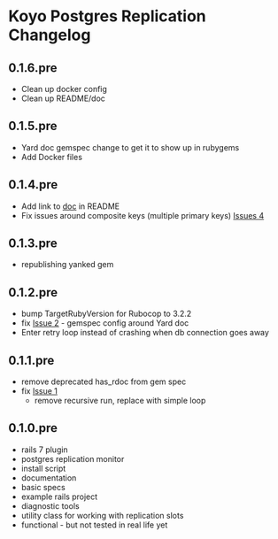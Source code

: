 # Koyo Postgres Replication Changelog

## 0.1.6.pre

- Clean up docker config
- Clean up README/doc

## 0.1.5.pre

- Yard doc gemspec change to get it to show up in rubygems
- Add Docker files

## 0.1.4.pre

- Add link to
  [doc](https://rubydoc.info/github/wiseleyb/koyo-postgres-replication/main) in
README
- Fix issues around composite keys (multiple primary keys) [Issues
  4](https://github.com/wiseleyb/koyo-postgres-replication/issues/4)

## 0.1.3.pre

- republishing yanked gem

## 0.1.2.pre

- bump TargetRubyVersion for Rubocop to 3.2.2
- fix [Issue
  2](https://github.com/wiseleyb/koyo-postgres-replication/issues/2) - gemspec
config around Yard doc
- Enter retry loop instead of crashing when db connection goes away

## 0.1.1.pre

- remove deprecated has_rdoc from gem spec
- fix [Issue 1](https://github.com/wiseleyb/koyo-postgres-replication/issues/1)
  - remove recursive run, replace with simple loop

## 0.1.0.pre

- rails 7 plugin
- postgres replication monitor
- install script 
- documentation
- basic specs
- example rails project
- diagnostic tools
- utility class for working with replication slots
- functional - but not tested in real life yet

